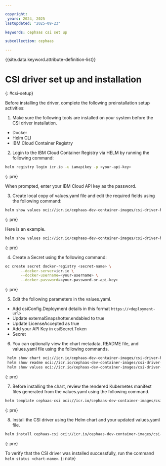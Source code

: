 ```yaml
---

copyright:
 years: 2024, 2025
lastupdated: "2025-09-23"

keywords: cephaas csi set up

subcollection: cephaas

---
```


{{site.data.keyword.attribute-definition-list}}

# CSI driver set up and installation
{: #csi-setup}

Before installing the driver, complete the following preinstallation setup activities:

1. Make sure the following tools are installed on your system before the CSI driver installation. 

* Docker
* Helm CLI
* IBM Cloud Container Registry

2. Login to the IBM Cloud Container Registry via HELM by running the following command:

```sh
helm registry login icr.io -u iamapikey -p <your-api-key> 
```
{: pre}

When prompted, enter your IBM Cloud API key as the password.

3. Create local copy of values.yaml file and edit the required fields using the following command:

```sh
helm show values oci://icr.io/cephaas-dev-container-images/csi-driver-helm-dev/cephaas-csi --version <specify-tag-here>  > values.yaml
```
{: pre}

Here is an example. 

```sh
helm show values oci://icr.io/cephaas-dev-container-images/csi-driver-helm-dev/cephaas-csi --version 1.0.0-2025265-1758523414-main-3b6de8a > values.yaml
```
{: pre}

4. Create a Secret using the following command: 

```sh
oc create secret docker-registry <secret-name> \
       --docker-server=icr.io \
       --docker-username=<your-username> \
       --docker-password=<your-password-or-api-key>
```
{: pre}

5. Edit the following parameters in the values.yaml. 

* Add csiConfig.Deployment details in this format `https://<deployment-url>`
* Update externalSnapshotter.endabled to true
* Update LicenseAccepted as true
* Add your API Key in csiSecret.Token
* Secret

6. You can optionally view the chart metadata, README file, and values.yaml file using the following commands. 

```sh
 helm show chart oci://icr.io/cephaas-dev-container-images/csi-driver-helm-dev/cephaas-csi --version <specify-tag-here>
 helm show readme oci://icr.io/cephaas-dev-container-images/csi-driver-helm-dev/cephaas-csi --version <specify-tag-here>
 helm show values oci://icr.io/cephaas-dev-container-images/csi-driver-helm-dev/cephaas-csi --version <specify-tag-here>
```
{: pre}

7. Before installing the chart, review the rendered Kubernetes manifest files generated from the values.yaml using the following command. 

```sh
helm template cephaas-csi oci://icr.io/cephaas-dev-container-images/csi-driver-helm-dev/cephaas-csi --version <specify-tag-here> -f values.yaml
```
{: pre}


8. Install the CSI driver using the Helm chart and your updated values.yaml file.

```sh
helm install cephaas-csi oci://icr.io/cephaas-dev-container-images/csi-driver-helm-dev/cephaas-csi --version <specify-tag-here> -f values.yaml
```
{: pre}


To verify that the CSI driver was installed successfully, run the command `helm status <chart-name>`.
{: note}

